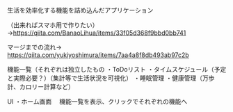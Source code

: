 生活を効率化する機能を詰め込んだアプリケーション

（出来ればスマホ用で作りたい）→https://qiita.com/BanaoLihua/items/33f05d368f9bbd0bb741

マージまでの流れ→　https://qiita.com/yukiyoshimura/items/7aa4a8f8db493ab97c2b

機能一覧（それぞれは独立したもの
・ToDoリスト
・タイムスケジュール（予定と実際必要？）（集計等で生活状況を可視化）
・睡眠管理
・健康管理（万歩計、カロリー計算など）

UI
・ホーム画面
　機能一覧を表示、クリックでそれぞれの機能へ


